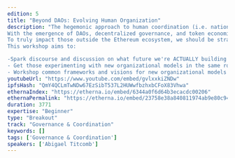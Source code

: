 ```yaml
---
edition: 5
title: "Beyond DAOs: Evolving Human Organization"
description: "The hegemonic approach to human coordination (i.e. nation states, corporations) is being challenged as those underserved and disempowered by the current system search for more open, adaptable, and representative solutions.
With the emergence of DAOs, decentralized governance, and token economics, we now have a new design space to engineer incentives and mechanisms that align human behavior. Projects like Aragon, DAOstack, Fairmint, Gnosis, Gitcoin, Commons Stack, and MolochDAO are all building, experimenting, and testing new ways to fund and govern human organizations. We want to build organizations that encourage sustainability over profit, stimulate regeneration instead of scarcity, and eliminate stakeholder misalignment seen in current cooperative models.
To truly impact those outside the Ethereum ecosystem, we should be strategically aligning experimentation around counter-hegemonic goals and visions. Only then will we be able to move 'beyond DAOs' into an evolved future of regenerative, sustainable, and cooperative human organization.
This workshop aims to:

-Spark discourse and discussion on what future we're ACTUALLY building towards
- Get those experimenting with new organizational models in the same room to discuss collaborative strategy, insights, and roadmaps
- Workshop common frameworks and visions for new organizational models to eliminate project silos, form counter-hegemonic strategies, and move the whole ecosystem forwards."
youtubeUrl: "https://www.youtube.com/embed/gvlxxkiZNDw"
ipfsHash: "QmY4QCLmTwNDw67EzSibT537L2HUWwfbzhxbCFoX83Vhwa"
ethernaIndex: "https://etherna.io/embed/6344a0f6d64b3ecacdc00206"
ethernaPermalink: "https://etherna.io/embed/23758e38a840811974ab9e80c9451953b87b96eff9f5cc82865f7e494e377a39"
duration: 3771
expertise: "Beginner"
type: "Breakout"
track: "Governance & Coordination"
keywords: []
tags: ['Governance & Coordination']
speakers: ['Abigael Titcomb']
---
```

